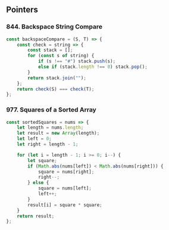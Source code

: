 ## Pointers

### 844. Backspace String Compare

```javascript
const backspaceCompare = (S, T) => {
	const check = string => {
		const stack = [];
		for (const s of string) {
			if (s !== "#") stack.push(s);
			else if (stack.length !== 0) stack.pop();
		}
		return stack.join("");
	};
	return check(S) === check(T);
};
```

### 977. Squares of a Sorted Array

```javascript
const sortedSquares = nums => {
	let length = nums.length;
	let result = new Array(length);
	let left = 0;
	let right = length - 1;

	for (let i = length - 1; i >= 0; i--) {
		let square;
		if (Math.abs(nums[left]) < Math.abs(nums[right])) {
			square = nums[right];
			right--;
		} else {
			square = nums[left];
			left++;
		}
		result[i] = square * square;
	}
	return result;
};
```
